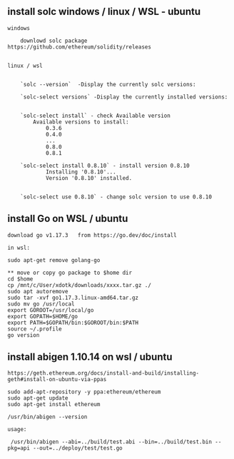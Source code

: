 
## install solc windows / linux / WSL - ubuntu

	windows 
		
		downlowd solc package https://github.com/ethereum/solidity/releases


	linux / wsl 


		`solc --version`  -Display the currently solc versions:
		
		`solc-select versions` -Display the currently installed versions:
		
		
		`solc-select install` - check Available version
			Available versions to install:
				0.3.6
				0.4.0
				...
				0.8.0
				0.8.1
		
		`solc-select install 0.8.10` - install version 0.8.10
				Installing '0.8.10'...
				Version '0.8.10' installed.
		
		
		`solc-select use 0.8.10` - change solc version to use 0.8.10
	


## install Go on WSL / ubuntu 

	download go v1.17.3   from https://go.dev/doc/install
	
	in wsl: 
	
	sudo apt-get remove golang-go
	
	** move or copy go package to $home dir
	cd $home
	cp /mnt/c/User/xdotk/downloads/xxxx.tar.gz ./
	sudo apt autoremove
	sudo tar -xvf go1.17.3.linux-amd64.tar.gz
	sudo mv go /usr/local
	export GOROOT=/usr/local/go
	export GOPATH=$HOME/go
	export PATH=$GOPATH/bin:$GOROOT/bin:$PATH
	source ~/.profile
	go version 

## install abigen 1.10.14 on wsl / ubuntu 

	https://geth.ethereum.org/docs/install-and-build/installing-geth#install-on-ubuntu-via-ppas
	
	sudo add-apt-repository -y ppa:ethereum/ethereum
	sudo apt-get update
	sudo apt-get install ethereum
	
	/usr/bin/abigen --version
	
	usage:
	
	 /usr/bin/abigen --abi=../build/test.abi --bin=../build/test.bin --pkg=api --out=../deploy/test/test.go

